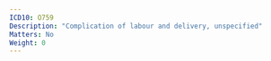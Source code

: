 ```yaml
---
ICD10: O759
Description: "Complication of labour and delivery, unspecified"
Matters: No
Weight: 0
---
```

